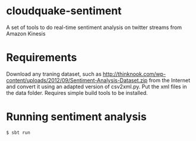 cloudquake-sentiment
====================

A set of tools to do real-time sentiment analysis on twitter streams from Amazon Kinesis

Requirements
============

Download any traning dataset, such as http://thinknook.com/wp-content/uploads/2012/09/Sentiment-Analysis-Dataset.zip from the Internet
and convert it using an adapted version of csv2xml.py. Put the xml files in the data folder. Requires simple build tools to be installed.

Running sentiment analysis
==========================

    $ sbt run    
    
